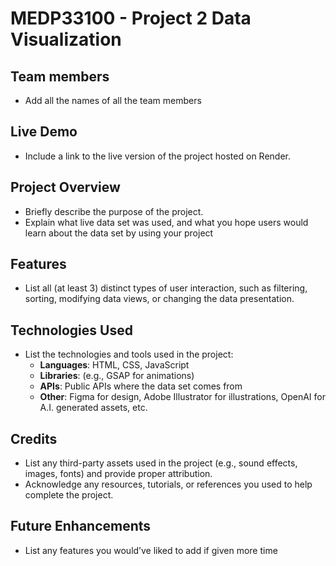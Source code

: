 # MEDP33100 - Project 2 Data Visualization

## Team members

- Add all the names of all the team members

## Live Demo

- Include a link to the live version of the project hosted on Render.

## Project Overview

- Briefly describe the purpose of the project.
- Explain what live data set was used, and what you hope users would learn about the data set by using your project

## Features

- List all (at least 3) distinct types of user interaction, such as filtering, sorting, modifying data views, or changing the data presentation.

## Technologies Used

- List the technologies and tools used in the project:
    - **Languages**: HTML, CSS, JavaScript
    - **Libraries**: (e.g., GSAP for animations)
    - **APIs**: Public APIs where the data set comes from
    - **Other**: Figma for design, Adobe Illustrator for illustrations, OpenAI for A.I. generated assets, etc.

## Credits

- List any third-party assets used in the project (e.g., sound effects, images, fonts) and provide proper attribution.
- Acknowledge any resources, tutorials, or references you used to help complete the project.

## Future Enhancements

- List any features you would’ve liked to add if given more time
